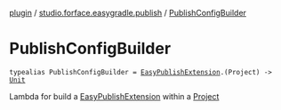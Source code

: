 [plugin](../index.md) / [studio.forface.easygradle.publish](index.md) / [PublishConfigBuilder](./-publish-config-builder.md)

# PublishConfigBuilder

`typealias PublishConfigBuilder = `[`EasyPublishExtension`](-easy-publish-extension/index.md)`.(Project) -> `[`Unit`](https://kotlinlang.org/api/latest/jvm/stdlib/kotlin/-unit/index.html)

Lambda for build a [EasyPublishExtension](-easy-publish-extension/index.md) within a [Project](#)

